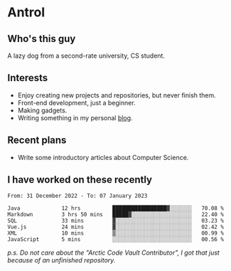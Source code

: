 # Antrol

## Who's this guy

A lazy dog from a second-rate university, CS student.

## Interests

* Enjoy creating new projects and repositories, but never finish them.
* Front-end development, just a beginner.
* Making gadgets.
* Writing something in my personal [blog](https://blog.antrol.xyz/).

## Recent plans

* Write some introductory articles about Computer Science.

<!--
* Try to develop a website for [Anime4KCPP](https://github.com/TianZerL/Anime4KCPP).
* Develop a Markdown renderer which user can customize its css, of course it is GUI-based.~~(If I could finish  it before getting bored)~~
* Work with my [teammates](https://github.com/SWJTU-Lazy-Dogs).
* Find something interests me, as a hobby after finishing my ~~boring~~ homework.
-->

## I have worked on these recently

<!--START_SECTION:waka-->

```text
From: 31 December 2022 - To: 07 January 2023

Java             12 hrs          █████████████████▓░░░░░░░   70.08 %
Markdown         3 hrs 50 mins   █████▓░░░░░░░░░░░░░░░░░░░   22.40 %
SQL              33 mins         ▓░░░░░░░░░░░░░░░░░░░░░░░░   03.23 %
Vue.js           24 mins         ▓░░░░░░░░░░░░░░░░░░░░░░░░   02.42 %
XML              10 mins         ▒░░░░░░░░░░░░░░░░░░░░░░░░   00.99 %
JavaScript       5 mins          ░░░░░░░░░░░░░░░░░░░░░░░░░   00.56 %
```

<!--END_SECTION:waka-->

*p.s.  Do not care about the "Arctic Code Vault Contributor", I got that just because of an unfinished repository.*

<!--
**qzmlgfj/qzmlgfj** is a ✨ _special_ ✨ repository because its `README.md` (this file) appears on your GitHub profile.

Here are some ideas to get you started:

- 🔭 I’m currently working on ...
- 🌱 I’m currently learning ...
- 👯 I’m looking to collaborate on ...
- 🤔 I’m looking for help with ...
- 💬 Ask me about ...
- 📫 How to reach me: ...
- 😄 Pronouns: ...
- ⚡ Fun fact: ...
-->
